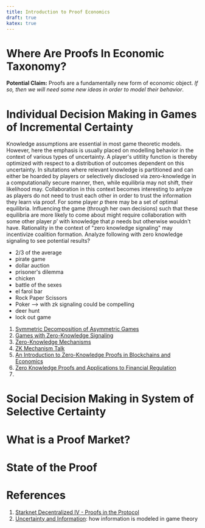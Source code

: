 ```yaml
--- 
title: Introduction to Proof Economics 
draft: true 
katex: true 
--- 
```


# Where Are Proofs In Economic Taxonomy? 

**Potential Claim:** Proofs are a fundamentally new form of economic object. *If so, then we will need some new ideas in order to model their
behavior*. 

# Individual Decision Making in Games of Incremental Certainty 

Knowledge assumptions are essential in most game theoretic models. However, here the emphasis is usually placed on modelling behavior in the context 
of various types of uncertainty. A player's utitlity function is thereby optimized with respect to a distribution of outcomes dependent on this
uncertainty. In situtations where relevant knowledge is partitioned and can either be hoarded by players or selectively disclosed via zero-knowledge
in a computationally secure manner, then, while equilibria may not shift, their likelihood may. Collaboration in this context becomes interesting to
anlyze as players do not need to trust each other in order to trust the information they learn via proof. For some player $p$ there may be a set of
optimal equilibria. Influencing the game (through her own decisions) such that these equilibria are more likely to come about might require collaboration 
with some other player $p'$ with knowledge that $p$ needs but otherwise wouldn't have. Rationality in the context of "zero knowledge signaling" may
incentivize coalition formation. Analyze following with zero knowledge signaling to see potential results? 

- 2/3 of the average 
- pirate game 
- dollar auction 
- prisoner's dilemma 
- chicken 
- battle of the sexes 
- el farol bar
- Rock Paper Scissors 
- Poker --> with zk signaling could be compelling  
- deer hunt 
- lock out game 

1. [Symmetric Decomposition of Asymmetric Games](file:///C:/Users/prazr/Downloads/s41598-018-19194-4.pdf)
2. [Games with Zero-Knowledge Signaling](http://www.fitelson.org/few/few_06/epsen.pdf)
3. [Zero-Knowledge Mechanisms](https://arxiv.org/pdf/2302.05590.pdf)
4. [ZK Mechanism Talk](https://www.youtube.com/watch?v=zJC8YfeLru0)
5. [An Introduction to Zero-Knowledge Proofs in Blockchains and
   Economics](https://files.stlouisfed.org/files/htdocs/publications/review/2023/05/12/an-introduction-to-zero-knowledge-proofs-in-blockchains-and-economics.pdf)
6. [Zero Knowledge Proofs and Applications to Financial
   Regulation](https://dash.harvard.edu/bitstream/handle/1/38811528/GOWRAVARAM-SENIORTHESIS-2018.pdf?sequence=3) 
7. 

# Social Decision Making in System of Selective Certainty 

# What is a Proof Market? 

# State of the Proof 

# References 

1. [Starknet Decentralized IV - Proofs in the Protocol](https://community.starknet.io/t/starknet-decentralized-protocol-iv-proofs-in-the-protocol/6030)
2. [Uncertainty and Information](https://bjpcjp.github.io/pdfs/gametheory/gos-ch08-uncertainty-information.pdf): how information is modeled in game
   theory  

